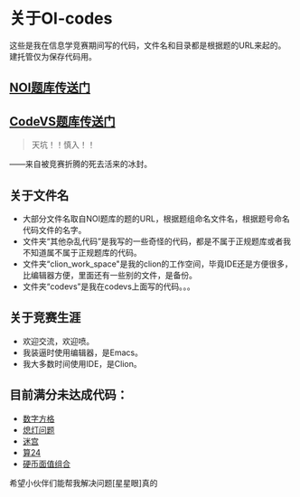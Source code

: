 # 关于OI-codes
这些是我在信息学竞赛期间写的代码，文件名和目录都是根据题的URL来起的。<br/>
建托管仅为保存代码用。

## [NOI题库传送门](http://noi.openjudge.cn/)
## [CodeVS题库传送门](http://www.codevs.cn/)

> 天坑！！慎入！！

——来自被竞赛折腾的死去活来的冰封。

## 关于文件名
+ 大部分文件名取自NOI题库的题的URL，根据题组命名文件名，根据题号命名代码文件的名字。
+ 文件夹“其他杂乱代码”是我写的一些奇怪的代码，都是不属于正规题库或者我不知道属不属于正规题库的代码。
+ 文件夹“clion_work_space"是我的clion的工作空间，毕竟IDE还是方便很多，比编辑器方便，里面还有一些别的文件，是备份。
+ 文件夹“codevs”是我在codevs上面写的代码。。。

## 关于竞赛生涯
+ 欢迎交流，欢迎喷。
+ 我装逼时使用编辑器，是Emacs。
+ 我大多数时间使用IDE，是Clion。

## 目前满分未达成代码：

+ [数字方格](./ch0201/1749.cpp)
+ [熄灯问题](./ch0201/1813.cpp)
+ [迷宫](./ch0205/1792.cpp)
+ [算24](./ch0205/1798.cpp)
+ [硬币面值组合](./ch0201/7621.cpp)

希望小伙伴们能帮我解决问题[星星眼]真的
